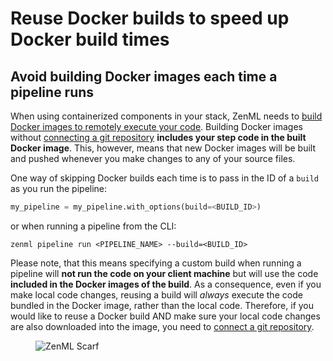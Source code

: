 # Reuse Docker builds to speed up Docker build times

## Avoid building Docker images each time a pipeline runs

When using containerized components in your stack, ZenML needs to [build Docker images to remotely execute your code](../configure-python-environments/#execution-environments). Building Docker images without [connecting a git repository](../../user-guide/production-guide/connect-code-repository.md) **includes your step code in the built Docker image**. This, however, means that new Docker images will be built and pushed whenever you make changes to any of your source files.

One way of skipping Docker builds each time is to pass in the ID of a `build` as you run the pipeline:

```python
my_pipeline = my_pipeline.with_options(build=<BUILD_ID>)
```

or when running a pipeline from the CLI:

```shell
zenml pipeline run <PIPELINE_NAME> --build=<BUILD_ID>
```

Please note, that this means specifying a custom build when running a pipeline will **not run the code on your client machine** but will use the code **included in the Docker images of the build**. As a consequence, even if you make local code changes, reusing a build will _always_ execute the code bundled in the Docker image, rather than the local code. Therefore, if you would like to reuse a Docker build AND make sure your local code changes are also downloaded into the image, you need to [connect a git repository](use-code-repositories-to-speed-up-docker-build-times.md).

<figure><img src="https://static.scarf.sh/a.png?x-pxid=f0b4f458-0a54-4fcd-aa95-d5ee424815bc" alt="ZenML Scarf"><figcaption></figcaption></figure>
